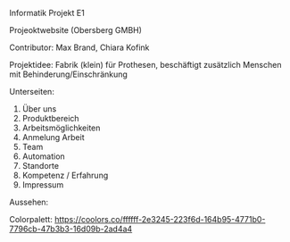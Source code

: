 Informatik Projekt E1

Projeoktwebsite (Obersberg GMBH)

Contributor: Max Brand, Chiara Kofink

Projektidee:
Fabrik (klein) für Prothesen, beschäftigt zusätzlich Menschen mit Behinderung/Einschränkung

Unterseiten:
1. Über uns
2. Produktbereich
3. Arbeitsmöglichkeiten
4. Anmelung Arbeit
5. Team
6. Automation
7. Standorte
8. Kompetenz / Erfahrung
9. Impressum

Aussehen:

Colorpalett: https://coolors.co/ffffff-2e3245-223f6d-164b95-4771b0-7796cb-47b3b3-16d09b-2ad4a4 
